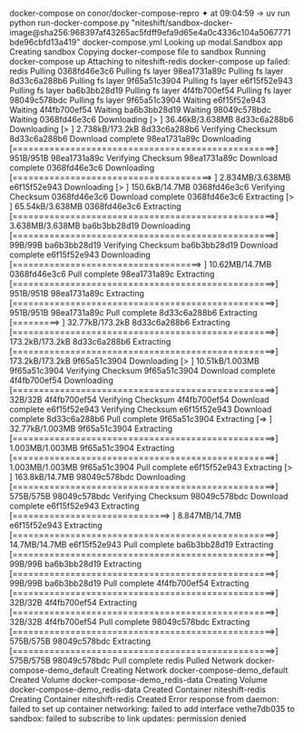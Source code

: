 docker-compose on  conor/docker-compose-repro
✦ at 09:04:59 → uv run python run-docker-compose.py "niteshift/sandbox-docker-image@sha256:968397af43265ac5fdff9efa9d65e4a0c4336c104a5067771bde96cbfd13a419" docker-compose.yml
Looking up modal.Sandbox app
Creating sandbox
Copying docker-compose file to sandbox
Running docker-compose up
Attaching to niteshift-redis
docker-compose up failed:
 redis Pulling
 0368fd46e3c6 Pulling fs layer
 98ea1731a89c Pulling fs layer
 8d33c6a288b6 Pulling fs layer
 9f65a51c3904 Pulling fs layer
 e6f15f52e943 Pulling fs layer
 ba6b3bb28d19 Pulling fs layer
 4f4fb700ef54 Pulling fs layer
 98049c578bdc Pulling fs layer
 9f65a51c3904 Waiting
 e6f15f52e943 Waiting
 4f4fb700ef54 Waiting
 ba6b3bb28d19 Waiting
 98049c578bdc Waiting
 0368fd46e3c6 Downloading [>                                                  ]  36.46kB/3.638MB
 8d33c6a288b6 Downloading [>                                                  ]  2.738kB/173.2kB
 8d33c6a288b6 Verifying Checksum
 8d33c6a288b6 Download complete
 98ea1731a89c Downloading [==================================================>]     951B/951B
 98ea1731a89c Verifying Checksum
 98ea1731a89c Download complete
 0368fd46e3c6 Downloading [======================================>            ]  2.834MB/3.638MB
 e6f15f52e943 Downloading [>                                                  ]  150.6kB/14.7MB
 0368fd46e3c6 Verifying Checksum
 0368fd46e3c6 Download complete
 0368fd46e3c6 Extracting [>                                                  ]  65.54kB/3.638MB
 0368fd46e3c6 Extracting [==================================================>]  3.638MB/3.638MB
 ba6b3bb28d19 Downloading [==================================================>]      99B/99B
 ba6b3bb28d19 Verifying Checksum
 ba6b3bb28d19 Download complete
 e6f15f52e943 Downloading [====================================>              ]  10.62MB/14.7MB
 0368fd46e3c6 Pull complete
 98ea1731a89c Extracting [==================================================>]     951B/951B
 98ea1731a89c Extracting [==================================================>]     951B/951B
 98ea1731a89c Pull complete
 8d33c6a288b6 Extracting [=========>                                         ]  32.77kB/173.2kB
 8d33c6a288b6 Extracting [==================================================>]  173.2kB/173.2kB
 8d33c6a288b6 Extracting [==================================================>]  173.2kB/173.2kB
 9f65a51c3904 Downloading [>                                                  ]  10.51kB/1.003MB
 9f65a51c3904 Verifying Checksum
 9f65a51c3904 Download complete
 4f4fb700ef54 Downloading [==================================================>]      32B/32B
 4f4fb700ef54 Verifying Checksum
 4f4fb700ef54 Download complete
 e6f15f52e943 Verifying Checksum
 e6f15f52e943 Download complete
 8d33c6a288b6 Pull complete
 9f65a51c3904 Extracting [=>                                                 ]  32.77kB/1.003MB
 9f65a51c3904 Extracting [==================================================>]  1.003MB/1.003MB
 9f65a51c3904 Extracting [==================================================>]  1.003MB/1.003MB
 9f65a51c3904 Pull complete
 e6f15f52e943 Extracting [>                                                  ]  163.8kB/14.7MB
 98049c578bdc Downloading [==================================================>]     575B/575B
 98049c578bdc Verifying Checksum
 98049c578bdc Download complete
 e6f15f52e943 Extracting [==============================>                    ]  8.847MB/14.7MB
 e6f15f52e943 Extracting [==================================================>]   14.7MB/14.7MB
 e6f15f52e943 Pull complete
 ba6b3bb28d19 Extracting [==================================================>]      99B/99B
 ba6b3bb28d19 Extracting [==================================================>]      99B/99B
 ba6b3bb28d19 Pull complete
 4f4fb700ef54 Extracting [==================================================>]      32B/32B
 4f4fb700ef54 Extracting [==================================================>]      32B/32B
 4f4fb700ef54 Pull complete
 98049c578bdc Extracting [==================================================>]     575B/575B
 98049c578bdc Extracting [==================================================>]     575B/575B
 98049c578bdc Pull complete
 redis Pulled
 Network docker-compose-demo_default  Creating
 Network docker-compose-demo_default  Created
 Volume docker-compose-demo_redis-data  Creating
 Volume docker-compose-demo_redis-data  Created
 Container niteshift-redis  Creating
 Container niteshift-redis  Created
Error response from daemon: failed to set up container networking: failed to add interface vethe7db035 to sandbox: failed to subscribe to link updates: permission denied
